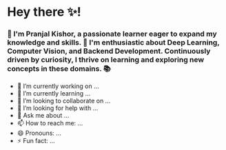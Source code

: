 # Hey there ✨! 

<h3>🌟 I'm Pranjal Kishor, a passionate learner eager to expand my knowledge and skills. 🚀 I'm enthusiastic about Deep Learning, Computer Vision, and Backend Development. Continuously driven by curiosity, I thrive on learning and exploring new concepts in these domains. 📚</h3>



- 🔭 I’m currently working on ...
- 🌱 I’m currently learning ...
- 👯 I’m looking to collaborate on ...
- 🤔 I’m looking for help with ...
- 💬 Ask me about ...
- 📫 How to reach me: ...
- 😄 Pronouns: ...
- ⚡ Fun fact: ...

